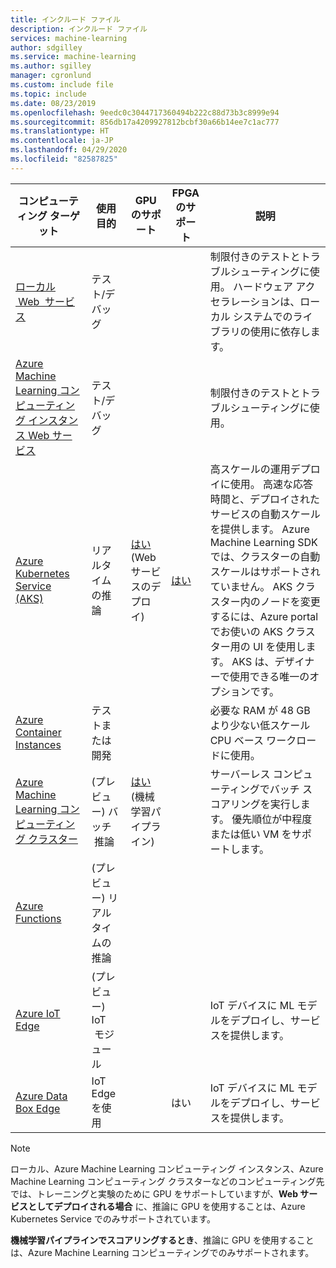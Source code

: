 ```yaml
---
title: インクルード ファイル
description: インクルード ファイル
services: machine-learning
author: sdgilley
ms.service: machine-learning
ms.author: sgilley
manager: cgronlund
ms.custom: include file
ms.topic: include
ms.date: 08/23/2019
ms.openlocfilehash: 9eedc0c3044717360494b222c88d73b3c8999e94
ms.sourcegitcommit: 856db17a4209927812bcbf30a66b14ee7c1ac777
ms.translationtype: HT
ms.contentlocale: ja-JP
ms.lasthandoff: 04/29/2020
ms.locfileid: "82587825"
---
```

| コンピューティング ターゲット | 使用目的 | GPU のサポート | FPGA のサポート | 説明 |
| ----- | ----- | ----- | ----- | ----- |
| [ローカル &nbsp;Web&nbsp; サービス](../articles/machine-learning/how-to-deploy-and-where.md#local) | テスト/デバッグ | &nbsp; | &nbsp; | 制限付きのテストとトラブルシューティングに使用。 ハードウェア アクセラレーションは、ローカル システムでのライブラリの使用に依存します。
| [Azure Machine Learning コンピューティング インスタンス&nbsp;Web&nbsp;サービス](../articles/machine-learning/how-to-deploy-and-where.md#notebookvm) | テスト/デバッグ | &nbsp; | &nbsp; | 制限付きのテストとトラブルシューティングに使用。
| [Azure Kubernetes Service (AKS)](../articles/machine-learning/how-to-deploy-and-where.md#aks) | リアルタイムの推論 |  [はい](../articles/machine-learning/how-to-deploy-inferencing-gpus.md) (Web サービスのデプロイ) | [はい](../articles/machine-learning/how-to-deploy-fpga-web-service.md)   |高スケールの運用デプロイに使用。 高速な応答時間と、デプロイされたサービスの自動スケールを提供します。 Azure Machine Learning SDK では、クラスターの自動スケールはサポートされていません。 AKS クラスター内のノードを変更するには、Azure portal でお使いの AKS クラスター用の UI を使用します。 AKS は、デザイナーで使用できる唯一のオプションです。 |
| [Azure Container Instances](../articles/machine-learning/how-to-deploy-and-where.md#aci) | テストまたは開発 | &nbsp;  | &nbsp; | 必要な RAM が 48 GB より少ない低スケール CPU ベース ワークロードに使用。 |
| [Azure Machine Learning コンピューティング クラスター](../articles/machine-learning/how-to-use-parallel-run-step.md) | (プレビュー) バッチ &nbsp;推論 | [はい](../articles/machine-learning/how-to-use-parallel-run-step.md) (機械学習パイプライン) | &nbsp;  | サーバーレス コンピューティングでバッチ スコアリングを実行します。 優先順位が中程度または低い VM をサポートします。 |
| [Azure Functions](../articles/machine-learning/how-to-deploy-functions.md) | (プレビュー) リアルタイムの推論 | &nbsp; | &nbsp; | &nbsp; |
| [Azure IoT Edge](../articles/machine-learning/how-to-deploy-and-where.md#iotedge) | (プレビュー) IoT &nbsp;モジュール |  &nbsp; | &nbsp; | IoT デバイスに ML モデルをデプロイし、サービスを提供します。 |
| [Azure Data Box Edge](../articles/databox-online/azure-stack-edge-overview.md)   | IoT Edge を使用 |  &nbsp; | はい | IoT デバイスに ML モデルをデプロイし、サービスを提供します。 |

> [!NOTE]
> ローカル、Azure Machine Learning コンピューティング インスタンス、Azure Machine Learning コンピューティング クラスターなどのコンピューティング先では、トレーニングと実験のために GPU をサポートしていますが、__Web サービスとしてデプロイされる場合__ に、推論に GPU を使用することは、Azure Kubernetes Service でのみサポートされています。
>
> __機械学習パイプラインでスコアリングするとき__、推論に GPU を使用することは、Azure Machine Learning コンピューティングでのみサポートされます。